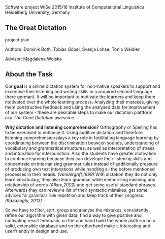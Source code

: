 Software project WiSe 2015/16
Institute of Computational Linguistics
Heidelberg University, Germany

The Great Dictation
----
project plan

Authors: Dominik Both, Tobias Göbel, Svenja Lohse, Tonio Weidler 

Advisor: Magdalena Wolska 

About the Task
------
Our **goal** is a online dictation system for non-native speakers to support and excercise their listening and writing skills in a acquired second language (here german).
It will be important to motivate the learners and keep them motivated over the whole learning process.
Analyzing their mistakes, giving them constructive feedback and using the analysed data for improvement of our system - these are desirable steps to make our dictation plattform aka *The Great Dictation* awesome.

**Why dictation and listening comprehension?**
Orthography or Spelling has to be exercised to enhance it.
Using auditive dictation and therefore listening comprehension plays a key role in facilitating language learning by coordinating between the discrimination between sounds, understanding of vocabulary and grammatical structures, as well as interpretation of stress and intonation for interpunction.
Also the students have greater motivation to continue learning because they can develope their listening skills and concentrate on internalizing grammar rules instead of additionally pressure of producing own text intonations while handling all the before mentioned processes in their heads. *(Vandergrift,1999)*
With dictation they do not only learn vocabulary, they also learn grammar while memorising meaning and relationship of words *(Alkire,2002)* and get some useful standard phrases. Afterwards they can review a list of their syntactic mistakes, get some advices for grammar rule repetition and keep track of their progress. *(Kazazoglu, 2012)*

So we have to filter, sort, group and analyse the mistakes, consistently refine our algorithm with given data, find a way to give positive and motivating result feedback, on the one hand build the whole platform on a solid, extensible database and on the otherhand make it interesting and userfriendly in design and use.
